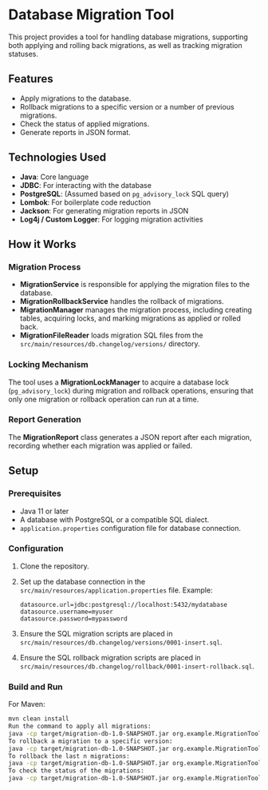 # Database Migration Tool

This project provides a tool for handling database migrations, supporting both applying and rolling back migrations, as well as tracking migration statuses.

## Features

- Apply migrations to the database.
- Rollback migrations to a specific version or a number of previous migrations.
- Check the status of applied migrations.
- Generate reports in JSON format.

## Technologies Used

- **Java**: Core language
- **JDBC**: For interacting with the database
- **PostgreSQL**: (Assumed based on `pg_advisory_lock` SQL query)
- **Lombok**: For boilerplate code reduction
- **Jackson**: For generating migration reports in JSON
- **Log4j / Custom Logger**: For logging migration activities

## How it Works

### Migration Process

- **MigrationService** is responsible for applying the migration files to the database.
- **MigrationRollbackService** handles the rollback of migrations.
- **MigrationManager** manages the migration process, including creating tables, acquiring locks, and marking migrations as applied or rolled back.
- **MigrationFileReader** loads migration SQL files from the `src/main/resources/db.changelog/versions/` directory.

### Locking Mechanism

The tool uses a **MigrationLockManager** to acquire a database lock (`pg_advisory_lock`) during migration and rollback operations, ensuring that only one migration or rollback operation can run at a time.

### Report Generation

The **MigrationReport** class generates a JSON report after each migration, recording whether each migration was applied or failed.


## Setup

### Prerequisites

- Java 11 or later
- A database with PostgreSQL or a compatible SQL dialect.
- `application.properties` configuration file for database connection.

### Configuration

1. Clone the repository.
2. Set up the database connection in the `src/main/resources/application.properties` file. Example:

    ```properties
    datasource.url=jdbc:postgresql://localhost:5432/mydatabase
    datasource.username=myuser
    datasource.password=mypassword
    ```

3. Ensure the SQL migration scripts are placed in `src/main/resources/db.changelog/versions/0001-insert.sql`.
4. Ensure the SQL rollback migration scripts are placed in `src/main/resources/db.changelog/rollback/0001-insert-rollback.sql`.


### Build and Run

For Maven:
```bash
mvn clean install
Run the command to apply all migrations:
java -cp target/migration-db-1.0-SNAPSHOT.jar org.example.MigrationTool migrate
To rollback a migration to a specific version:
java -cp target/migration-db-1.0-SNAPSHOT.jar org.example.MigrationTool rollback-version "0002-insert.sql"
To rollback the last n migrations:
java -cp target/migration-db-1.0-SNAPSHOT.jar org.example.MigrationTool rollback 2
To check the status of the migrations:
java -cp target/migration-db-1.0-SNAPSHOT.jar org.example.MigrationTool status